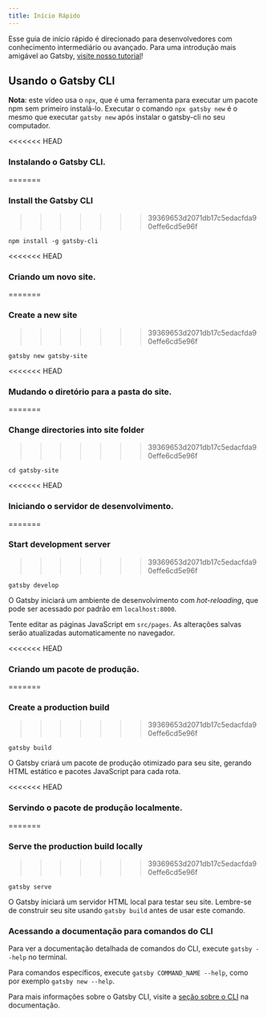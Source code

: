 ```yaml
---
title: Início Rápido
---
```


Esse guia de início rápido é direcionado para desenvolvedores com conhecimento intermediário ou avançado. Para uma introdução mais amigável ao Gatsby, [visite nosso tutorial](/tutorial/)!

## Usando o Gatsby CLI

<EggheadEmbed
  lessonLink="https://egghead.io/lessons/gatsby-quick-start-with-gatsby-create-develop-and-build-gatsby-sites-from-the-command-line"
  lessonTitle="Quick Start with Gatsby: Create, Develop, and Build Gatsby Sites From the Command Line"
/>

**Nota**: este vídeo usa o `npx`, que é uma ferramenta para executar um pacote npm sem primeiro instalá-lo. Executar o comando `npx gatsby new` é o mesmo que executar `gatsby new` após instalar o gatsby-cli no seu computador.

<<<<<<< HEAD
### Instalando o Gatsby CLI.
=======
### Install the Gatsby CLI
>>>>>>> 39369653d2071db17c5edacfda90effe6cd5e96f

```shell
npm install -g gatsby-cli
```

<<<<<<< HEAD
### Criando um novo site.
=======
### Create a new site
>>>>>>> 39369653d2071db17c5edacfda90effe6cd5e96f

```shell
gatsby new gatsby-site
```

<<<<<<< HEAD
### Mudando o diretório para a pasta do site.
=======
### Change directories into site folder
>>>>>>> 39369653d2071db17c5edacfda90effe6cd5e96f

```shell
cd gatsby-site
```

<<<<<<< HEAD
### Iniciando o servidor de desenvolvimento.
=======
### Start development server
>>>>>>> 39369653d2071db17c5edacfda90effe6cd5e96f

```shell
gatsby develop
```

O Gatsby iniciará um ambiente de desenvolvimento com _hot-reloading_, que pode ser acessado por padrão em `localhost:8000`.

Tente editar as páginas JavaScript em `src/pages`. As alterações salvas serão atualizadas automaticamente no navegador.

<<<<<<< HEAD
### Criando um pacote de produção.
=======
### Create a production build
>>>>>>> 39369653d2071db17c5edacfda90effe6cd5e96f

```shell
gatsby build
```

O Gatsby criará um pacote de produção otimizado para seu site, gerando HTML estático e pacotes JavaScript para cada rota.

<<<<<<< HEAD
### Servindo o pacote de produção localmente.
=======
### Serve the production build locally
>>>>>>> 39369653d2071db17c5edacfda90effe6cd5e96f

```shell
gatsby serve
```

O Gatsby iniciará um servidor HTML local para testar seu site. Lembre-se de construir seu site usando `gatsby build` antes de usar este comando.

### Acessando a documentação para comandos do CLI

Para ver a documentação detalhada de comandos do CLI, execute `gatsby --help` no terminal.

Para comandos específicos, execute `gatsby COMMAND_NAME --help`, como por exemplo `gatsby new --help`.

Para mais informações sobre o Gatsby CLI, visite a [seção sobre o CLI](/docs/gatsby-cli/) na documentação.

